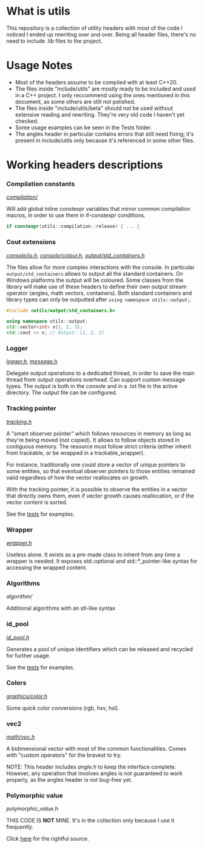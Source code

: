 # What is utils

This repository is a collection of utility headers with most of the code I noticed I ended up rewriting over and over. Being all header files, 
there's no need to include .lib files to the project.

# Usage Notes

 - Most of the headers assume to be compiled with at least C++20.
 - The files inside "include/utils" are mostly ready to be included and used in a C++ project. I only reccommend using the ones mentioned in this document, as some others are still not polished. 
 - The files inside "include/utils/beta" should not be used without extensive reading and rewriting. They're very old code I haven't yet checked.
 - Some usage examples can be seen in the Tests folder.
 - The angles header in particular contains errors that still need fixing; it's present in include/utils only because it's referenced in some other files.

# Working headers descriptions

### Compilation constants
[_compilation/_](https://github.com/Sephirothbahamut/utils/tree/master/include/utils/compilation)

Will add global inline constexpr variables that mirror common compilation macros, in order to use them in if-constexpr conditions.

```c++
if constexpr(utils::compilation::release) { ... }
```

### Cout extensions
_[console/io.h](https://github.com/Sephirothbahamut/utils/blob/master/include/utils/console/io.h), [console/colour.h](https://github.com/Sephirothbahamut/utils/blob/master/include/utils/console/colour.h), [output/std_containers.h](https://github.com/Sephirothbahamut/utils/blob/master/include/utils/output/containers.h)_

The files allow for more complex interactions with the console. 
In particular `output/std_containers` allows to output all the standard containers. On Windows platforms the output will be coloured.
Some classes from the library will make use of these headers to define their own output stream operator (angles, math vectors, containers).
Both standard containers and library types can only be outputted after `using namespace utils::output;`.

```c++
#include <utils/output/std_containers.h>

using namespace utils::output;
std::vector<int> v{1, 2, 3};
std::cout << v; // Output: [1, 2, 3]
```

### Logger
_[logger.h](https://github.com/Sephirothbahamut/utils/blob/master/include/utils/logger.h), [message.h](https://github.com/Sephirothbahamut/utils/blob/master/include/utils/message.h)_

Delegate output operations to a dedicated thread, in order to save the main thread from output operations overhead.
Can support custom message types.
The output is both in the console and in a .txt file in the active directory. The output file can be configured.

### Tracking pointer
_[tracking.h](https://github.com/Sephirothbahamut/utils/blob/master/include/utils/tracking.h)_

A "smart observer pointer" which follows resources in memory as long as they're being moved (not copied). It allows to follow objects stored in contiguous memory. 
The resource must follow strict criteria (either inherit from trackable, or be wrapped in a trackable_wrapper). 

For instance, traditionally one could store a vector of unique pointers to some entities, so that eventual observer pointers to those entities remained valid regardless of how the vector reallocates on growth.

With the tracking pointer, it is possible to observe the entities in a vector that directly owns them, even if vector growth causes reallocation, or if the vector content is sorted.

See the [tests](https://github.com/Sephirothbahamut/utils/blob/master/Tests/test_tracking.cpp) for examples.

### Wrapper
_[wrapper.h](https://github.com/Sephirothbahamut/utils/blob/master/include/utils/wrapper.h)_

Useless alone. It exists as a pre-made class to inherit from any time a wrapper is needed. 
It exposes std::optional and std::\*\_pointer-like syntax for accessing the wrapped content.

### Algorithms
_algorithm/_

Additional algorithms with an stl-like syntax

### id_pool
_[id_pool.h](https://github.com/Sephirothbahamut/utils/blob/master/include/utils/id_pool.h)_

Generates a pool of unique identifiers which can be released and recycled for further usage.

See the [tests](https://github.com/Sephirothbahamut/utils/blob/master/Tests/test_id_pool.cpp) for examples.

### Colors
_[graphics/color.h](https://github.com/Sephirothbahamut/utils/blob/master/include/utils/graphics/color.h)_

Some quick color conversions (rgb, hsv, hsl).

### vec2
_[math/vec.h](https://github.com/Sephirothbahamut/utils/blob/master/include/utils/math/vec2.h)_

A bidimensional vector with most of the common functionalities. Comes with "custom operators" for the bravest to try.

NOTE: This header includes _angle.h_ to keep the interface complete. However, any operation that involves angles is not guaranteed to work properly, as the angles header is not bug-free yet.

### Polymorphic value
_polymorphic_value.h_

THIS CODE IS __NOT__ MINE. It's in the collection only because I use it frequently.

Click [here](https://github.com/jbcoe/polymorphic_value) for the rightful source.
